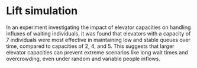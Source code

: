 # Lift simulation

In an experiment investigating the impact of elevator capacities on handling influxes of waiting individuals, it was found that elevators with a capacity of 7 individuals were most effective in maintaining low and stable queues over time, compared to capacities of 2, 4, and 5. This suggests that larger elevator capacities can prevent extreme scenarios like long wait times and overcrowding, even under random and variable people inflows.

